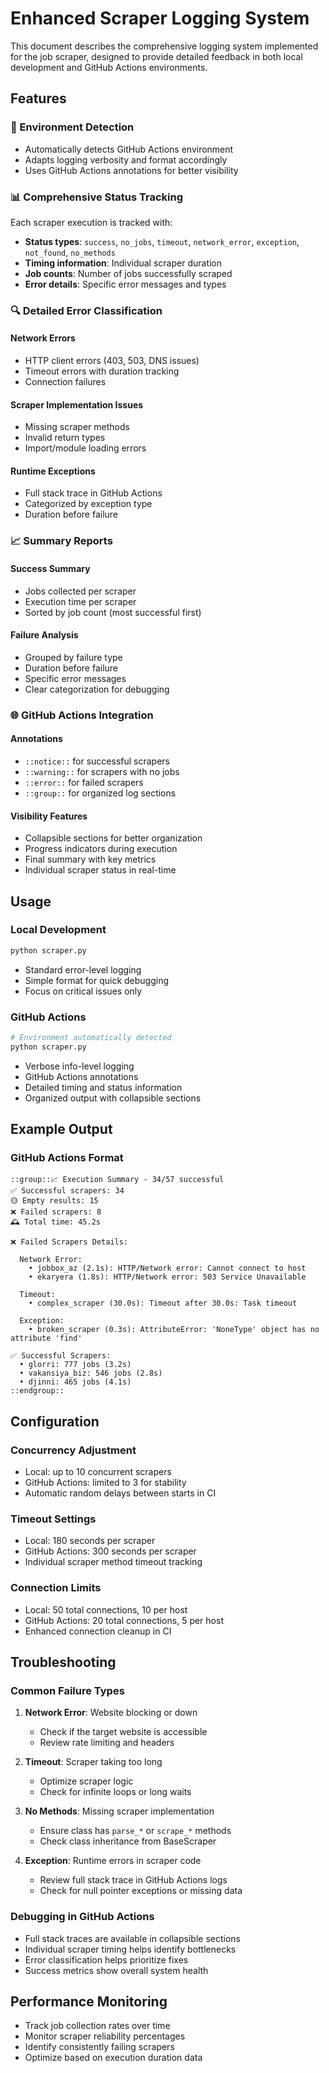 # Enhanced Scraper Logging System

This document describes the comprehensive logging system implemented for the job scraper, designed to provide detailed feedback in both local development and GitHub Actions environments.

## Features

### 🎯 Environment Detection
- Automatically detects GitHub Actions environment
- Adapts logging verbosity and format accordingly
- Uses GitHub Actions annotations for better visibility

### 📊 Comprehensive Status Tracking
Each scraper execution is tracked with:
- **Status types**: `success`, `no_jobs`, `timeout`, `network_error`, `exception`, `not_found`, `no_methods`
- **Timing information**: Individual scraper duration
- **Job counts**: Number of jobs successfully scraped
- **Error details**: Specific error messages and types

### 🔍 Detailed Error Classification

#### Network Errors
- HTTP client errors (403, 503, DNS issues)
- Timeout errors with duration tracking
- Connection failures

#### Scraper Implementation Issues
- Missing scraper methods
- Invalid return types
- Import/module loading errors

#### Runtime Exceptions
- Full stack trace in GitHub Actions
- Categorized by exception type
- Duration before failure

### 📈 Summary Reports

#### Success Summary
- Jobs collected per scraper
- Execution time per scraper
- Sorted by job count (most successful first)

#### Failure Analysis
- Grouped by failure type
- Duration before failure
- Specific error messages
- Clear categorization for debugging

### 🌐 GitHub Actions Integration

#### Annotations
- `::notice::` for successful scrapers
- `::warning::` for scrapers with no jobs
- `::error::` for failed scrapers
- `::group::` for organized log sections

#### Visibility Features
- Collapsible sections for better organization
- Progress indicators during execution
- Final summary with key metrics
- Individual scraper status in real-time

## Usage

### Local Development
```bash
python scraper.py
```
- Standard error-level logging
- Simple format for quick debugging
- Focus on critical issues only

### GitHub Actions
```bash
# Environment automatically detected
python scraper.py
```
- Verbose info-level logging
- GitHub Actions annotations
- Detailed timing and status information
- Organized output with collapsible sections

## Example Output

### GitHub Actions Format
```
::group::📈 Execution Summary - 34/57 successful
✅ Successful scrapers: 34
🟡 Empty results: 15
❌ Failed scrapers: 8
🕰️ Total time: 45.2s

❌ Failed Scrapers Details:

  Network Error:
    • jobbox_az (2.1s): HTTP/Network error: Cannot connect to host
    • ekaryera (1.8s): HTTP/Network error: 503 Service Unavailable

  Timeout:
    • complex_scraper (30.0s): Timeout after 30.0s: Task timeout

  Exception:
    • broken_scraper (0.3s): AttributeError: 'NoneType' object has no attribute 'find'

✅ Successful Scrapers:
  • glorri: 777 jobs (3.2s)
  • vakansiya_biz: 546 jobs (2.8s)
  • djinni: 465 jobs (4.1s)
::endgroup::
```

## Configuration

### Concurrency Adjustment
- Local: up to 10 concurrent scrapers
- GitHub Actions: limited to 3 for stability
- Automatic random delays between starts in CI

### Timeout Settings
- Local: 180 seconds per scraper
- GitHub Actions: 300 seconds per scraper
- Individual scraper method timeout tracking

### Connection Limits
- Local: 50 total connections, 10 per host
- GitHub Actions: 20 total connections, 5 per host
- Enhanced connection cleanup in CI

## Troubleshooting

### Common Failure Types

1. **Network Error**: Website blocking or down
   - Check if the target website is accessible
   - Review rate limiting and headers

2. **Timeout**: Scraper taking too long
   - Optimize scraper logic
   - Check for infinite loops or long waits

3. **No Methods**: Missing scraper implementation
   - Ensure class has `parse_*` or `scrape_*` methods
   - Check class inheritance from BaseScraper

4. **Exception**: Runtime errors in scraper code
   - Review full stack trace in GitHub Actions logs
   - Check for null pointer exceptions or missing data

### Debugging in GitHub Actions
- Full stack traces are available in collapsible sections
- Individual scraper timing helps identify bottlenecks
- Error classification helps prioritize fixes
- Success metrics show overall system health

## Performance Monitoring
- Track job collection rates over time
- Monitor scraper reliability percentages
- Identify consistently failing scrapers
- Optimize based on execution duration data